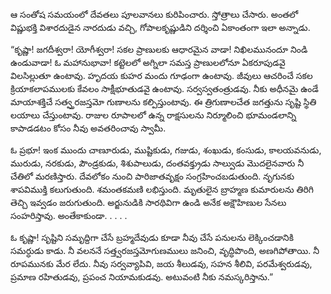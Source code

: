 ﻿ఆ సంతోష సమయంలో దేవతలు పూలవానలు కురిపించారు. స్తోత్రాలు చేసారు. అంతలో విష్ణుభక్తి విశారదుడైన నారదుడు వచ్చి, గోపాలకృష్ణుడిని దర్శించి ఏకాంతంగా ఇలా అన్నాడు. 

“కృష్ణా! జగదీశ్వరా! యోగీశ్వరా! సకల ప్రాణులకు ఆధారమైన వాడా! నిఖిలమునందూ నిండి ఉండువాడా! ఓ మహానుభావా! కట్టెలలో అగ్నిలా సమస్త ప్రాణులలోనూ ఏకరూపుడవై విలసిల్లుతూ ఉంటావు. హృదయ కుహర మందు గూఢంగా ఉంటావు. జీవులు ఆచరించే సకల క్రియాకలాపములకు కేవలం సాక్షీభూతుడవై ఉంటావు. సర్వస్వతంత్రుడవు. నీకు అధీనమై ఉండే మాయాశక్తిచే సత్వ్తరజస్తమో గుణాలను కల్పిస్తుంటావు. ఈ త్రిగుణాలచేత జగత్తును సృష్టి స్థితి లయాలు చేస్తుంటావు. రాజుల రూపాలలో ఉన్న రాక్షసులను నిర్మూలించి భూమండలాన్ని కాపాడడటం కోసం నీవు అవతరించావు స్వామీ. 

ఓ ప్రభూ! ఇంక ముందు చాణూరుడు, ముష్టికుడు, గజుడు, శంఖుడు, కంసుడు, కాలయవనుడు, మురుడు, నరకుడు, పౌండ్రకుడు, శిశుపాలుడు, దంతవక్త్రుడు సాల్వుడు మొదలైనవారు నీ చేతిలో మరణిస్తారు. దేవలోకం నుంచి పారిజాతవృక్షం సంగ్రహించబడుతుంది. నృగునకు శాపవిముక్తి కలుగుతుంది. శమంతకమణి లభిస్తుంది. మృతులైన బ్రాహ్మణ కుమారులను తిరిగి తెచ్చి ఇవ్వడం జరుగుతుంది. అర్జునుడికి సారథివిగా ఉండి అనేక అక్షౌహిణుల సేనలు సంహరిస్తావు. అంతేకాకుండా. . . . . 

ఓ కృష్ణా! సృష్టిని సమృద్దిగా చేసే బ్రహ్మదేవుడు కూడా నీవు చేసే పనులను లెక్కించడానికి సమర్ధుడు కాడు. నీ వలననే సత్త్వరజస్తమోగుణములు జనించి, వృద్ధిపొంది, అణగిపోతాయి. నీ రూపమునకు మేర లేదు. నీవు సర్వవ్యాపివి, జయ శీలుడవు, సహన శీలివి, పరమేశ్వరుడవు, ప్రమాణ రహితుడవు, ప్రపంచ నియామకుడవు. అటువంటి నీకు నమస్కరిస్తాను.” 

